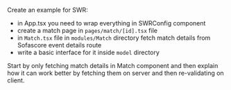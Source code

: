Create an example for SWR:

- in App.tsx you need to wrap everything in SWRConfig component
- create a match page in `pages/match/[id].tsx` file
- in `Match.tsx` file in `modules/Match` directory fetch match details from Sofascore event details route
- write a basic interface for it inside `model` directory

Start by only fetching match details in Match component and then explain how it can work better by fetching them on server and then re-validating on client.
